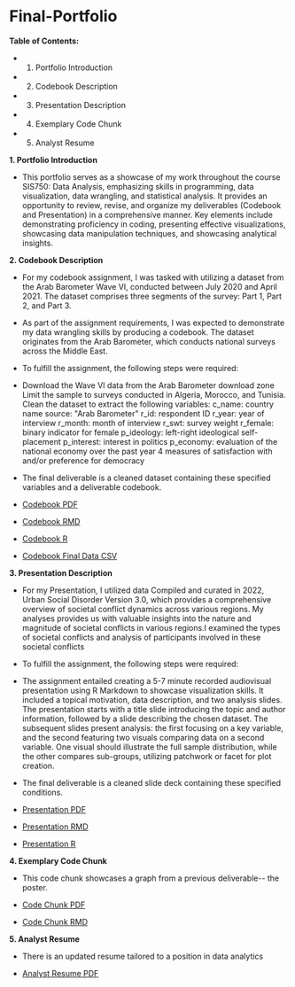 # Final-Portfolio

**Table of Contents:**

- 1. Portfolio Introduction 
- 2. Codebook Description 
- 3. Presentation Description 
- 4. Exemplary Code Chunk
- 5. Analyst Resume 

**1. Portfolio Introduction**

- This portfolio serves as a showcase of my work throughout the course SIS750: Data Analysis, emphasizing skills in programming, data visualization, data wrangling, and statistical analysis. It provides an opportunity to review, revise, and organize my deliverables (Codebook and Presentation) in a comprehensive manner. Key elements include demonstrating proficiency in coding, presenting effective visualizations, showcasing data manipulation techniques, and showcasing analytical insights.
  

**2. Codebook Description**

- For my codebook assignment, I was tasked with utilizing a dataset from the Arab Barometer Wave VI, conducted between July 2020 and April 2021. The dataset comprises three segments of the survey: Part 1, Part 2, and Part 3.

- As part of the assignment requirements, I was expected to demonstrate my data wrangling skills by producing a codebook. The dataset originates from the Arab Barometer, which conducts national surveys across the Middle East.

- To fulfill the assignment, the following steps were required:

- Download the Wave VI data from the Arab Barometer download zone Limit the sample to surveys conducted in Algeria, Morocco, and Tunisia. Clean the dataset to extract the following variables: c_name: country name source: "Arab Barometer" r_id: respondent ID r_year: year of interview r_month: month of interview r_swt: survey weight r_female: binary indicator for female p_ideology: left-right ideological self-placement p_interest: interest in politics p_economy: evaluation of the national economy over the past year 4 measures of satisfaction with and/or preference for democracy

- The final deliverable is a cleaned dataset containing these specified variables and a deliverable codebook.
  
- [Codebook PDF](https://github.com/maveenmm/Final-Portfolio/blob/7548b674fb88173f3fa137403fbbd9ed4d02df27/Codebook.pdf)
- [Codebook RMD](https://github.com/maveenmm/Final-Portfolio/blob/7548b674fb88173f3fa137403fbbd9ed4d02df27/Codebook.Rmd)
- [Codebook R](https://github.com/maveenmm/Final-Portfolio/blob/7548b674fb88173f3fa137403fbbd9ed4d02df27/CBArab.R) 
- [Codebook Final Data CSV](https://github.com/maveenmm/Final-Portfolio/blob/7548b674fb88173f3fa137403fbbd9ed4d02df27/dataset.csv) 

**3. Presentation Description** 

- For my Presentation, I utilized data Compiled and curated in 2022, Urban Social Disorder Version 3.0, which provides a comprehensive overview of societal conflict dynamics across various regions. My analyses provides us with valuable insights into the nature and magnitude of societal conflicts in various regions.I examined the types of societal conflicts and analysis of participants involved in these societal conflicts

- To fulfill the assignment, the following steps were required:

- The assignment entailed creating a 5-7 minute recorded audiovisual presentation using R Markdown to showcase visualization skills. It included a topical motivation, data description, and two analysis slides. The presentation starts with a title slide introducing the topic and author information, followed by a slide describing the chosen dataset. The subsequent slides present analysis: the first focusing on a key variable, and the second featuring two visuals comparing data on a second variable. One visual should illustrate the full sample distribution, while the other compares sub-groups, utilizing patchwork or facet for plot creation.

- The final deliverable is a cleaned slide deck containing these specified conditions.
  
- [Presentation PDF](https://github.com/maveenmm/Final-Portfolio/blob/7548b674fb88173f3fa137403fbbd9ed4d02df27/prezgit.pdf)
- [Presentation RMD](https://github.com/maveenmm/Final-Portfolio/blob/7548b674fb88173f3fa137403fbbd9ed4d02df27/prezgit.Rmd)
- [Presentation R](https://github.com/maveenmm/Final-Portfolio/blob/7548b674fb88173f3fa137403fbbd9ed4d02df27/Prez%20Workspace.R)

**4. Exemplary Code Chunk**

- This code chunk showcases a graph from a previous deliverable-- the poster.
  
- [Code Chunk PDF](https://github.com/maveenmm/Final-Portfolio/blob/7548b674fb88173f3fa137403fbbd9ed4d02df27/CodeChunk.pdf)
- [Code Chunk RMD](https://github.com/maveenmm/Final-Portfolio/blob/7548b674fb88173f3fa137403fbbd9ed4d02df27/CodeChunk.Rmd) 

**5. Analyst Resume**

- There is an updated resume tailored to a position in data analytics
  
- [Analyst Resume PDF](https://github.com/maveenmm/Final-Portfolio/blob/bb49faf6a6bea40bb8f5e44f1bc0dcf7aaefd2f3/Analyst%20Resume.pdf)

